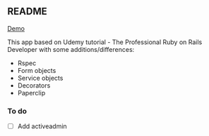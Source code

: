 ## README

[Demo](https://warm-spire-46343.herokuapp.com/recipes)

This app based on Udemy tutorial - The Professional Ruby on Rails Developer with some additions/differences:
* Rspec
* Form objects
* Service objects
* Decorators
* Paperclip

### To do
- [ ] Add activeadmin

